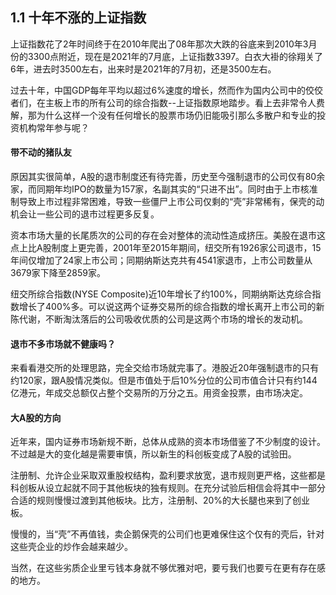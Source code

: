 ## 1.1 十年不涨的上证指数
上证指数花了2年时间终于在2010年爬出了08年那次大跌的谷底来到2010年3月份的3300点附近，现在是2021年的7月底，上证指数3397。白衣大褂的徐翔关了6年，进去时3500左右，出来时是2021年的7月初，还是3500左右。

过去十年，中国GDP每年平均以超过6%速度的增长，然而作为国内公司中的佼佼者们，在主板上市的所有公司的综合指数--上证指数原地踏步。看上去非常令人费解，那为什么这样一个没有任何增长的股票市场仍旧能吸引那么多散户和专业的投资机构常年参与呢？

#### 带不动的猪队友
原因其实很简单，A股的退市制度还有待完善，历史至今强制退市的公司仅有80余家，而同期年均IPO的数量为157家，名副其实的“只进不出”。同时由于上市核准制导致上市过程非常困难，导致一些僵尸上市公司仅剩的“壳”非常稀有，保壳的动机会让一些公司的退市过程更多反复。

资本市场大量的长尾质次的公司的存在会对整体的流动性造成挤压。美股在退市这点上比A股制度上更完善，2001年至2015年期间，纽交所有1926家公司退市，15年间仅增加了24家上市公司；同期纳斯达克共有4541家退市，上市公司数量从3679家下降至2859家。

纽交所综合指数(NYSE Composite)近10年增长了约100%，同期纳斯达克综合指数增长了400%多。可以说这两个证券交易所的综合指数的增长离开上市公司的新陈代谢，不断淘汰落后的公司吸收优质的公司是这两个市场的增长的发动机。

#### 退市不多市场就不健康吗？
来看看港交所的处理思路，完全交给市场就完事了。港股近20年强制退市的只有约120家，跟A股情况类似。但是市值处于后10%分位的公司市值合计只有约144亿港元，年成交总额仅占整个交易所的万分之五。用资金投票，由市场决定。

#### 大A股的方向
近年来，国内证券市场新规不断，总体从成熟的资本市场借鉴了不少制度的设计。不过越是大的变化越是需要审慎，所以新生的科创板变成了A股的试验田。

注册制、允许企业采取双重股权结构，盈利要求放宽，退市规则更严格，这些都是科创板从设立起就不同于其他板块的独有规则。在充分试验后相信会将其中一部分合适的规则慢慢过渡到其他板块。比方，注册制、20%的大长腿也来到了创业板。

慢慢的，当“壳”不再值钱，卖企鹅保壳的公司们也更难保住这个仅有的壳后，针对这些壳企业的炒作会越来越少。

当然，在这些劣质企业里亏钱本身就不够优雅对吧，要亏我们也要亏在更有存在感的地方。
